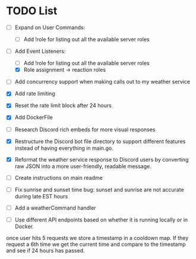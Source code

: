 # TODO List

- [ ] Expand on User Commands:
  - [ ] Add !role for listing out all the available server roles

- [ ] Add Event Listeners:
  - [ ] Add !role for listing out all the available server roles
  - [X] Role assignment -> reaction roles

- [ ] Add concurrency support when making calls out to my weather service
- [X] Add rate limiting
- [X] Reset the rate limit block after 24 hours
- [X] Add DockerFile
- [ ] Research Discord rich embeds for more visual responses
- [X] Restructure the Discord bot file directory to support different features instead of having everything in main.go.
- [X] Reformat the weather service response to Discord users by converting raw JSON into a more user-friendly, readable message.
- [ ] Create instructions on main readme
- [ ] Fix sunrise and sunset time bug: sunset and sunrise are not accurate during late EST hours
- [ ] Add a weatherCommand handler
- [ ] Use different API endpoints based on whether it is running locally or in Docker.


once user hits 5 requests we store a timestamp in a cooldown map. If they request a 6th time we get the current time and compare to the timestamp and see if 24 hours has passed.


